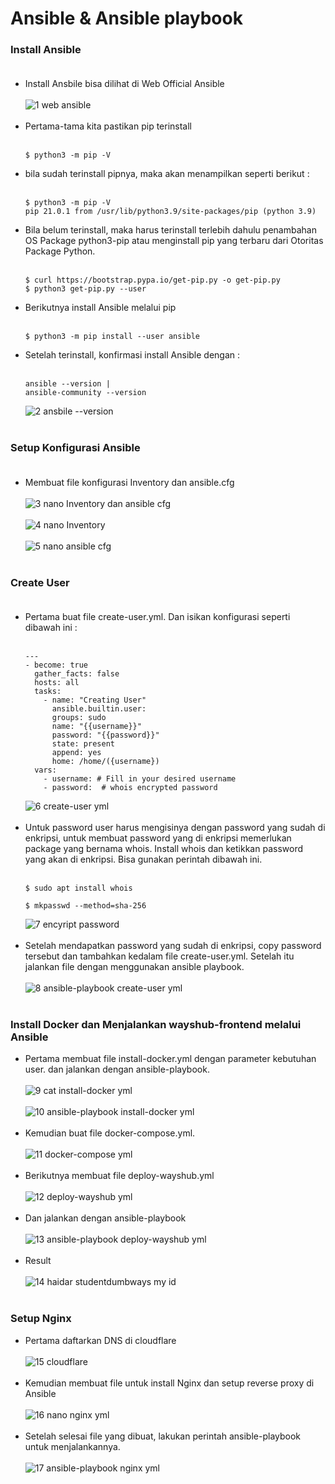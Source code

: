 # Ansible & Ansible playbook

### Install Ansible <br><br>
- Install Ansbile bisa dilihat di Web Official Ansible<br><br>![1  web ansible](https://github.com/darblietz/devops17-dw--M-Yusuf-Haidar-/assets/98991080/e35acf78-a85d-4975-a3d1-6ab794608e7d)<br><br>
- Pertama-tama kita pastikan pip terinstall <br><br>
   ```
   $ python3 -m pip -V
   ```
- bila sudah terinstall pipnya, maka akan menampilkan seperti berikut :<br><br>
   ```        
   $ python3 -m pip -V
   pip 21.0.1 from /usr/lib/python3.9/site-packages/pip (python 3.9)
   ```
- Bila belum terinstall, maka harus terinstall terlebih dahulu penambahan OS Package python3-pip atau menginstall pip yang terbaru dari Otoritas Package Python.<br><br>
   ```
   $ curl https://bootstrap.pypa.io/get-pip.py -o get-pip.py
   $ python3 get-pip.py --user
   ```
- Berikutnya install Ansible melalui pip<br><br>
   ```
   $ python3 -m pip install --user ansible
   ```
- Setelah terinstall, konfirmasi install Ansible dengan :<br><br>
   ```
   ansible --version |
   ansible-community --version
   ```
   ![2  ansbile --version](https://github.com/darblietz/devops17-dw--M-Yusuf-Haidar-/assets/98991080/64b6a39b-550b-4ac1-b416-eba07ef0bca2)<br><br>

### Setup Konfigurasi Ansible <br><br>
- Membuat file konfigurasi Inventory dan ansible.cfg<br><br>![3  nano Inventory dan ansible cfg](https://github.com/darblietz/devops17-dw--M-Yusuf-Haidar-/assets/98991080/eae065ba-0d57-43fe-a5da-06fae45251e6)<br><br>![4  nano Inventory](https://github.com/darblietz/devops17-dw--M-Yusuf-Haidar-/assets/98991080/86337232-71c4-4cc3-883f-a6e4f765ae33)<br><br>![5  nano ansible cfg](https://github.com/darblietz/devops17-dw--M-Yusuf-Haidar-/assets/98991080/3fae3fa3-e217-41b0-acb6-b707b36d847d)<br><br>
### Create User <br><br>
- Pertama buat file create-user.yml. Dan isikan konfigurasi seperti dibawah ini :<br><br>
  ```
  ---
  - become: true
    gather_facts: false
    hosts: all
    tasks:
      - name: "Creating User"
        ansible.builtin.user:
        groups: sudo
        name: "{{username}}"
        password: "{{password}}"
        state: present
        append: yes
        home: /home/({username})
    vars:
      - username: # Fill in your desired username
      - password:  # whois encrypted password
  ```
  ![6  create-user yml](https://github.com/darblietz/devops17-dw--M-Yusuf-Haidar-/assets/98991080/03e387f4-c79f-4c5e-a63c-4b024f4619f0)<br><br>
- Untuk password user harus mengisinya dengan password yang sudah di enkripsi, untuk membuat password yang di enkripsi memerlukan package yang bernama whois. Install whois dan ketikkan password yang akan di enkripsi. Bisa gunakan perintah dibawah ini.<br><br>
  ```
  $ sudo apt install whois
  ```
  ```
  $ mkpasswd --method=sha-256
  ```
  ![7  encyript password](https://github.com/darblietz/devops17-dw--M-Yusuf-Haidar-/assets/98991080/8a288363-4a7a-4d52-966c-f6a2f4b3ddb7)<br><br>
- Setelah mendapatkan password yang sudah di enkripsi, copy password tersebut dan tambahkan kedalam file create-user.yml. Setelah itu jalankan file dengan menggunakan ansible playbook.<br><br>![8  ansible-playbook create-user yml](https://github.com/darblietz/devops17-dw--M-Yusuf-Haidar-/assets/98991080/22989726-9309-435a-9ce9-3ae000cb7f36)<br><br>

### Install Docker dan Menjalankan wayshub-frontend melalui Ansible
- Pertama membuat file install-docker.yml dengan parameter kebutuhan user. dan jalankan dengan ansible-playbook.<br><br>![9  cat install-docker yml](https://github.com/darblietz/devops17-dw--M-Yusuf-Haidar-/assets/98991080/c6c343d6-5e6e-4b6f-adde-94dc3edc7917)<br><br>![10  ansible-playbook install-docker yml](https://github.com/darblietz/devops17-dw--M-Yusuf-Haidar-/assets/98991080/041f84ed-2507-4dfc-8c1a-24413b730676)<br><br>
- Kemudian buat file docker-compose.yml.<br><br>![11  docker-compose yml](https://github.com/darblietz/devops17-dw--M-Yusuf-Haidar-/assets/98991080/ea05d08c-c81b-4201-9584-8dad36796c94)<br><br>
- Berikutnya membuat file deploy-wayshub.yml<br><br>![12  deploy-wayshub yml](https://github.com/darblietz/devops17-dw--M-Yusuf-Haidar-/assets/98991080/dd78f25b-4b3f-40f9-bab0-f15b6f85e710)<br><br>
- Dan jalankan dengan ansible-playbook<br><br>![13  ansible-playbook deploy-wayshub yml](https://github.com/darblietz/devops17-dw--M-Yusuf-Haidar-/assets/98991080/48ea747b-f3d9-48bf-a60e-943fb401e9e5)<br><br>
- Result<br><br>![14  haidar studentdumbways my id](https://github.com/darblietz/devops17-dw--M-Yusuf-Haidar-/assets/98991080/8a3cb192-f135-4300-984f-9149e81b30de)<br><br>

### Setup Nginx 
- Pertama daftarkan DNS di cloudflare<br><br>![15  cloudflare](https://github.com/darblietz/devops17-dw--M-Yusuf-Haidar-/assets/98991080/3e641068-1e23-44d2-99fc-3eb56508f4e2)<br><br>
- Kemudian membuat file untuk install Nginx dan setup reverse proxy di Ansible<br><br>![16  nano nginx yml](https://github.com/darblietz/devops17-dw--M-Yusuf-Haidar-/assets/98991080/18f0098a-e234-42e7-ad3e-043993a1ccea)<br><br>
- Setelah selesai file yang dibuat, lakukan perintah ansible-playbook untuk menjalankannya.<br><br>![17  ansible-playbook nginx yml](https://github.com/darblietz/devops17-dw--M-Yusuf-Haidar-/assets/98991080/8a55cde9-34e5-4d9a-947e-78fcb7d674a8)<br><br>




















































































